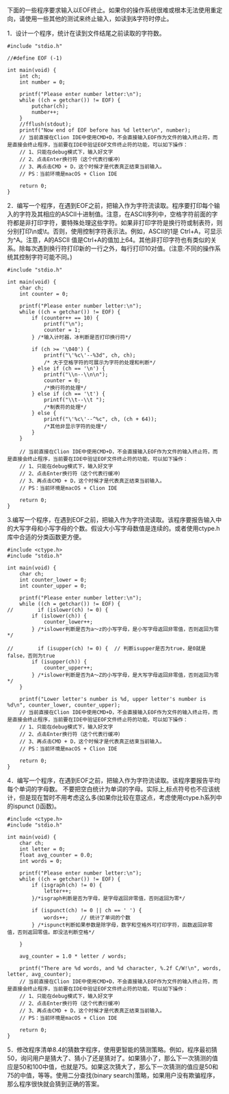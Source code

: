 下面的一些程序要求输入以EOF终止。如果你的操作系统很难或根本无法使用重定向，请使用一些其他的测试来终止输入，如读到&字符时停止。

1．设计一个程序，统计在读到文件结尾之前读取的字符数。

```
#include "stdio.h"

//#define EOF (-1)

int main(void) {
    int ch;
    int number = 0;

    printf("Please enter number letter:\n");
    while ((ch = getchar()) != EOF) {
        putchar(ch);
        number++;
    }
    //fflush(stdout);
    printf("Now end of EOF before has %d letter\n", number);
    // 当前直接在Clion IDE中使用CMD+D，不会直接输入EOF作为文件的输入终止符，而是直接会终止程序，当前要在IDE中验证EOF文件终止符的功能，可以如下操作：
    // 1、只能在debug模式下，输入好文字
    // 2、点击Enter换行符（这个代表行缓冲）
    // 3、再点击CMD + D，这个时候才是代表真正结束当前输入。
    // PS：当前环境是macOS + Clion IDE

    return 0;
}

```

2．编写一个程序，在遇到EOF之前，把输入作为字符流读取。程序要打印每个输入的字符及其相应的ASCII十进制值。注意，在ASCII序列中，空格字符前面的字符都是非打印字符，要特殊处理这些字符。如果非打印字符是换行符或制表符，则分别打印\n或\t。否则，使用控制字符表示法。例如，ASCII的1是 Ctrl+A，可显示为^A。注意，A的ASCII 值是Ctrl+A的值加上64。其他非打印字符也有类似的关系。除每次遇到换行符打印新的一行之外，每行打印10对值。(注意:不同的操作系统其控制字符可能不同。)

```
#include "stdio.h"

int main(void) {
    char ch;
    int counter = 0;

    printf("Please enter number letter:\n");
    while ((ch = getchar()) != EOF) {
        if (counter++ == 10) {
            printf("\n");
            counter = 1;
        } /*输入计时器，冰判断是否打印换行符*/

        if (ch >= '\040') {
            printf("\'%c\'--%3d", ch, ch);
            /* 大于空格字符的可展示为字符的处理和判断*/
        } else if (ch == '\n') {
            printf("\\n--\\n\n");
            counter = 0;
            /*换行符的处理*/
        } else if (ch == '\t') {
            printf("\\t--\\t ");
            /*制表符的处理*/
        } else {
            printf("\'%c\'--^%c", ch, (ch + 64));
            /*其他非显示字符的处理*/
        }
    }

    // 当前直接在Clion IDE中使用CMD+D，不会直接输入EOF作为文件的输入终止符，而是直接会终止程序，当前要在IDE中验证EOF文件终止符的功能，可以如下操作：
    // 1、只能在debug模式下，输入好文字
    // 2、点击Enter换行符（这个代表行缓冲）
    // 3、再点击CMD + D，这个时候才是代表真正结束当前输入。
    // PS：当前环境是macOS + Clion IDE

    return 0;
}

```

3.编写一个程序，在遇到EOF之前，把输入作为字符流读取。该程序要报告输入中的大写字母和小写字母的个数。假设大小写字母数值是连续的。或者使用ctype.h 库中合适的分类函数更方便。

```
#include <ctype.h>
#include "stdio.h"

int main(void) {
    char ch;
    int counter_lower = 0;
    int counter_upper = 0;

    printf("Please enter number letter:\n");
    while ((ch = getchar()) != EOF) {
//        if (islower(ch) != 0) {
        if (islower(ch)) {
            counter_lower++;
        } /*islower判断是否为a～z的小写字母，是小写字母返回非零值，否则返回为零*/

//        if (isupper(ch) != 0) {  // 判断isupper是否为true，是0就是false，否则为true
        if (isupper(ch)) {
            counter_upper++;
        } /*islower判断是否为A～Z的小写字母，是大写字母返回非零值，否则返回为零*/
    }

    printf("Lower letter's number is %d, upper letter's number is %d\n", counter_lower, counter_upper);
    // 当前直接在Clion IDE中使用CMD+D，不会直接输入EOF作为文件的输入终止符，而是直接会终止程序，当前要在IDE中验证EOF文件终止符的功能，可以如下操作：
    // 1、只能在debug模式下，输入好文字
    // 2、点击Enter换行符（这个代表行缓冲）
    // 3、再点击CMD + D，这个时候才是代表真正结束当前输入。
    // PS：当前环境是macOS + Clion IDE

    return 0;
}

```

4．编写一个程序，在遇到EOF之前，把输入作为字符流读取。该程序要报告平均每个单词的字母数。
不要把空白统计为单词的字母。实际上,标点符号也不应该统计，但是现在暂时不用考虑这么多(如果你比较在意这点，考虑使用ctype.h系列中的ispunct ()函数)。

```
#include <ctype.h>
#include "stdio.h"

int main(void) {
    char ch;
    int letter = 0;
    float avg_counter = 0.0;
    int words = 0;

    printf("Please enter number letter:\n");
    while ((ch = getchar()) != EOF) {
        if (isgraph(ch) != 0) {
            letter++;
        }/*isgraph判断是否为字母，是字母返回非零值，否则返回为零*/

        if (ispunct(ch) != 0 || ch == ' ') {
            words++;    // 统计了单词的个数
        } /*ispunct判断如果参数是除字母，数字和空格外可打印字符，函数返回非零值，否则返回零值。即没法判断空格*/

    }

    avg_counter = 1.0 * letter / words;

    printf("There are %d words, and %d character, %.2f C/W!\n", words, letter, avg_counter);
    // 当前直接在Clion IDE中使用CMD+D，不会直接输入EOF作为文件的输入终止符，而是直接会终止程序，当前要在IDE中验证EOF文件终止符的功能，可以如下操作：
    // 1、只能在debug模式下，输入好文字
    // 2、点击Enter换行符（这个代表行缓冲）
    // 3、再点击CMD + D，这个时候才是代表真正结束当前输入。
    // PS：当前环境是macOS + Clion IDE

    return 0;
}

```

5．修改程序清单8.4的猜数字程序，使用更智能的猜测策略。例如，程序最初猜50，询问用户是猜大了、猜小了还是猜对了。如果猜小了，那么下一次猜测的值应是50和100中值，也就是75。如果这次猜大了，那么下一次猜测的值应是50和75的中值，等等。使用二分查找(binary search)策略，如果用户没有欺骗程序，那么程序很快就会猜到正确的答案。


```

```

